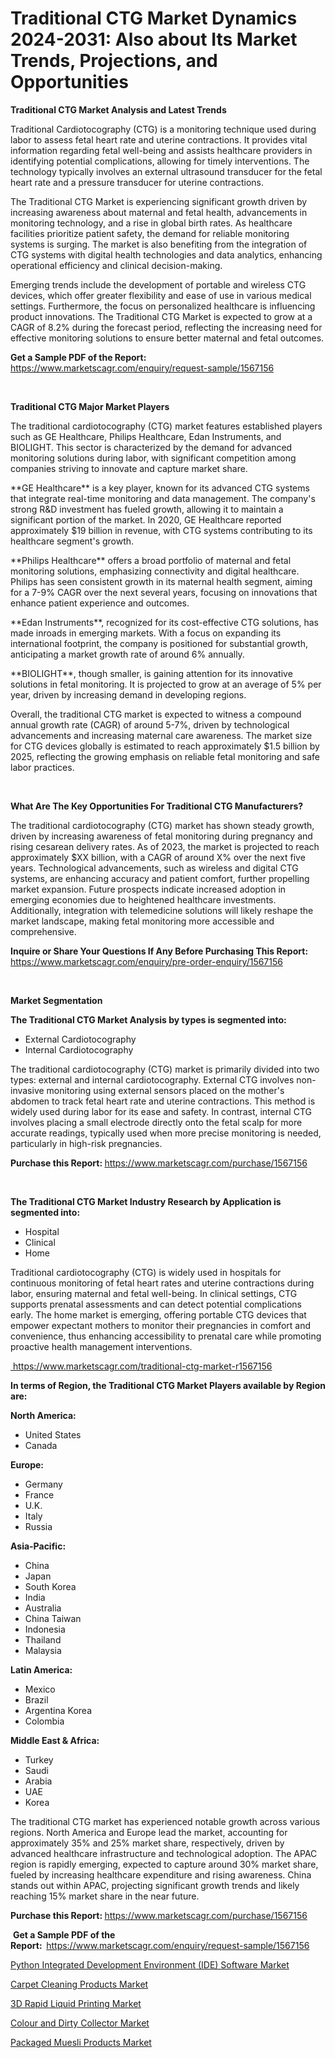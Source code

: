 <p><h1>Traditional CTG Market Dynamics 2024-2031: Also about Its Market Trends, Projections, and Opportunities</h1></p><p><strong>Traditional CTG Market Analysis and Latest Trends</strong></p>
<p><p>Traditional Cardiotocography (CTG) is a monitoring technique used during labor to assess fetal heart rate and uterine contractions. It provides vital information regarding fetal well-being and assists healthcare providers in identifying potential complications, allowing for timely interventions. The technology typically involves an external ultrasound transducer for the fetal heart rate and a pressure transducer for uterine contractions.</p><p>The Traditional CTG Market is experiencing significant growth driven by increasing awareness about maternal and fetal health, advancements in monitoring technology, and a rise in global birth rates. As healthcare facilities prioritize patient safety, the demand for reliable monitoring systems is surging. The market is also benefiting from the integration of CTG systems with digital health technologies and data analytics, enhancing operational efficiency and clinical decision-making. </p><p>Emerging trends include the development of portable and wireless CTG devices, which offer greater flexibility and ease of use in various medical settings. Furthermore, the focus on personalized healthcare is influencing product innovations. The Traditional CTG Market is expected to grow at a CAGR of 8.2% during the forecast period, reflecting the increasing need for effective monitoring solutions to ensure better maternal and fetal outcomes.</p></p>
<p><strong>Get a Sample PDF of the Report:&nbsp;</strong> <a href="https://www.marketscagr.com/enquiry/request-sample/1567156">https://www.marketscagr.com/enquiry/request-sample/1567156</a></p>
<p>&nbsp;</p>
<p><strong>Traditional CTG Major Market Players</strong></p>
<p><p>The traditional cardiotocography (CTG) market features established players such as GE Healthcare, Philips Healthcare, Edan Instruments, and BIOLIGHT. This sector is characterized by the demand for advanced monitoring solutions during labor, with significant competition among companies striving to innovate and capture market share.</p><p>**GE Healthcare** is a key player, known for its advanced CTG systems that integrate real-time monitoring and data management. The company's strong R&D investment has fueled growth, allowing it to maintain a significant portion of the market. In 2020, GE Healthcare reported approximately $19 billion in revenue, with CTG systems contributing to its healthcare segment's growth.</p><p>**Philips Healthcare** offers a broad portfolio of maternal and fetal monitoring solutions, emphasizing connectivity and digital healthcare. Philips has seen consistent growth in its maternal health segment, aiming for a 7-9% CAGR over the next several years, focusing on innovations that enhance patient experience and outcomes.</p><p>**Edan Instruments**, recognized for its cost-effective CTG solutions, has made inroads in emerging markets. With a focus on expanding its international footprint, the company is positioned for substantial growth, anticipating a market growth rate of around 6% annually.</p><p>**BIOLIGHT**, though smaller, is gaining attention for its innovative solutions in fetal monitoring. It is projected to grow at an average of 5% per year, driven by increasing demand in developing regions.</p><p>Overall, the traditional CTG market is expected to witness a compound annual growth rate (CAGR) of around 5-7%, driven by technological advancements and increasing maternal care awareness. The market size for CTG devices globally is estimated to reach approximately $1.5 billion by 2025, reflecting the growing emphasis on reliable fetal monitoring and safe labor practices.</p></p>
<p>&nbsp;</p>
<p><strong>What Are The Key Opportunities For Traditional CTG Manufacturers?</strong></p>
<p><p>The traditional cardiotocography (CTG) market has shown steady growth, driven by increasing awareness of fetal monitoring during pregnancy and rising cesarean delivery rates. As of 2023, the market is projected to reach approximately $XX billion, with a CAGR of around X% over the next five years. Technological advancements, such as wireless and digital CTG systems, are enhancing accuracy and patient comfort, further propelling market expansion. Future prospects indicate increased adoption in emerging economies due to heightened healthcare investments. Additionally, integration with telemedicine solutions will likely reshape the market landscape, making fetal monitoring more accessible and comprehensive.</p></p>
<p><strong>Inquire or Share Your Questions If Any Before Purchasing This Report:</strong> <a href="https://www.marketscagr.com/enquiry/pre-order-enquiry/1567156">https://www.marketscagr.com/enquiry/pre-order-enquiry/1567156</a></p>
<p>&nbsp;</p>
<p><strong>Market Segmentation</strong></p>
<p><strong>The Traditional CTG Market Analysis by types is segmented into:</strong></p>
<p><ul><li>External Cardiotocography</li><li>Internal Cardiotocography</li></ul></p>
<p><p>The traditional cardiotocography (CTG) market is primarily divided into two types: external and internal cardiotocography. External CTG involves non-invasive monitoring using external sensors placed on the mother's abdomen to track fetal heart rate and uterine contractions. This method is widely used during labor for its ease and safety. In contrast, internal CTG involves placing a small electrode directly onto the fetal scalp for more accurate readings, typically used when more precise monitoring is needed, particularly in high-risk pregnancies.</p></p>
<p><strong>Purchase this Report:&nbsp;</strong><a href="https://www.marketscagr.com/purchase/1567156">https://www.marketscagr.com/purchase/1567156</a></p>
<p>&nbsp;</p>
<p><strong>The Traditional CTG Market Industry Research by Application is segmented into:</strong></p>
<p><ul><li>Hospital</li><li>Clinical</li><li>Home</li></ul></p>
<p><p>Traditional cardiotocography (CTG) is widely used in hospitals for continuous monitoring of fetal heart rates and uterine contractions during labor, ensuring maternal and fetal well-being. In clinical settings, CTG supports prenatal assessments and can detect potential complications early. The home market is emerging, offering portable CTG devices that empower expectant mothers to monitor their pregnancies in comfort and convenience, thus enhancing accessibility to prenatal care while promoting proactive health management interventions.</p></p>
<p><a href="https://www.marketscagr.com/traditional-ctg-market-r1567156">&nbsp;https://www.marketscagr.com/traditional-ctg-market-r1567156</a></p>
<p><strong>In terms of Region, the Traditional CTG Market Players available by Region are:</strong></p>
<p>
    <p> <strong> North America: </strong>
        <ul>
            <li>United States</li>
            <li>Canada</li>
        </ul>
        </p> 
    <p> <strong> Europe: </strong>
        <ul>
            <li>Germany</li>
            <li>France</li>
            <li>U.K.</li>
            <li>Italy</li>
            <li>Russia</li>
        </ul>
        </p> 
    <p> <strong> Asia-Pacific: </strong>
        <ul>
            <li>China</li>
            <li>Japan</li>
            <li>South Korea</li>
            <li>India</li>
            <li>Australia</li>
            <li>China Taiwan</li>
            <li>Indonesia</li>
            <li>Thailand</li>
            <li>Malaysia</li>
        </ul>
        </p> 
    <p> <strong> Latin America: </strong>
        <ul>
            <li>Mexico</li>
            <li>Brazil</li>
            <li>Argentina Korea</li>
            <li>Colombia</li>
        </ul>
        </p> 
    <p> <strong> Middle East & Africa: </strong>
        <ul>
            <li>Turkey</li>
            <li>Saudi</li>
            <li>Arabia</li>
            <li>UAE</li>
            <li>Korea</li>
        </ul>
    </p>
    </p>
<p><p>The traditional CTG market has experienced notable growth across various regions. North America and Europe lead the market, accounting for approximately 35% and 25% market share, respectively, driven by advanced healthcare infrastructure and technological adoption. The APAC region is rapidly emerging, expected to capture around 30% market share, fueled by increasing healthcare expenditure and rising awareness. China stands out within APAC, projecting significant growth trends and likely reaching 15% market share in the near future.</p></p>
<p><strong>Purchase this Report: </strong><a href="https://www.marketscagr.com/purchase/1567156">https://www.marketscagr.com/purchase/1567156</a></p>
<p>&nbsp;<strong>Get a Sample PDF of the Report:&nbsp;&nbsp;</strong><a href="https://www.marketscagr.com/enquiry/request-sample/1567156">https://www.marketscagr.com/enquiry/request-sample/1567156</a></p>
<p><strong></strong></p>
<p><p><a href="https://issuu.com/reportprime-2/docs/python-integrated-development-envir_a59d19f6d24590">Python Integrated Development Environment (IDE) Software Market</a></p><p><a href="https://www.linkedin.com/pulse/carpet-cleaning-products-market-growth-segmentation-regional-9jiye?trackingId=EznK%2Bfi%2BQh%2BcN6qYIWs2kQ%3D%3D">Carpet Cleaning Products Market</a></p><p><a href="https://medium.com/@marlanamarvn/what-is-driving-the-global-3d-rapid-liquid-printing-market-48df59781ff5?postPublishedType=repub">3D Rapid Liquid Printing Market</a></p><p><a href="https://medium.com/@marlanamarvn/global-colour-and-dirty-collector-market-share-and-growth-opportunities-and-market-size-growing-d9016020452a?postPublishedType=repub">Colour and Dirty Collector Market</a></p><p><a href="https://www.linkedin.com/pulse/packaged-muesli-products-market-forecast-global-trends-analysis-fr28e?trackingId=y9Wbu0EmQCugkCeH6XMXtA%3D%3D">Packaged Muesli Products Market</a></p></p>